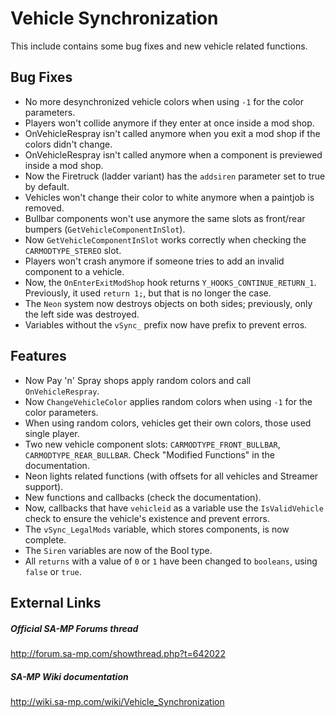 # Vehicle Synchronization
This include contains some bug fixes and new vehicle related functions.

## Bug Fixes
- No more desynchronized vehicle colors when using `-1` for the color parameters.
- Players won't collide anymore if they enter at once inside a mod shop.
- OnVehicleRespray isn't called anymore when you exit a mod shop if the colors didn't change.
- OnVehicleRespray isn't called anymore when a component is previewed inside a mod shop.
- Now the Firetruck (ladder variant) has the `addsiren` parameter set to true by default.
- Vehicles won't change their color to white anymore when a paintjob is removed.
- Bullbar components won't use anymore the same slots as front/rear bumpers (`GetVehicleComponentInSlot`).
- Now `GetVehicleComponentInSlot` works correctly when checking the `CARMODTYPE_STEREO` slot.
- Players won't crash anymore if someone tries to add an invalid component to a vehicle.
- Now, the `OnEnterExitModShop` hook returns `Y_HOOKS_CONTINUE_RETURN_1`. Previously, it used `return 1;`, but that is no longer the case.
- The `Neon` system now destroys objects on both sides; previously, only the left side was destroyed.
- Variables without the `vSync_` prefix now have prefix to prevent erros.

## Features
- Now Pay 'n' Spray shops apply random colors and call `OnVehicleRespray`.
- Now `ChangeVehicleColor` applies random colors when using `-1` for the color parameters.
- When using random colors, vehicles get their own colors, those used single player.
- Two new vehicle component slots: `CARMODTYPE_FRONT_BULLBAR`, `CARMODTYPE_REAR_BULLBAR`. Check "Modified Functions" in the documentation.
- Neon lights related functions (with offsets for all vehicles and Streamer support).
- New functions and callbacks (check the documentation).
- Now, callbacks that have `vehicleid` as a variable use the `IsValidVehicle` check to ensure the vehicle's existence and prevent errors.
- The `vSync_LegalMods` variable, which stores components, is now complete.
- The `Siren` variables are now of the Bool type.
- All `returns` with a value of `0` or `1` have been changed to `booleans`, using `false` or `true`.

## External Links
##### Official SA-MP Forums thread
http://forum.sa-mp.com/showthread.php?t=642022

##### SA-MP Wiki documentation
http://wiki.sa-mp.com/wiki/Vehicle_Synchronization

